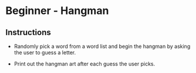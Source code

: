 # Beginner - Hangman

## Instructions


- Randomly pick a word from a word list and begin the hangman by asking the user to guess a letter. 

- Print out the hangman art after each guess the user picks.